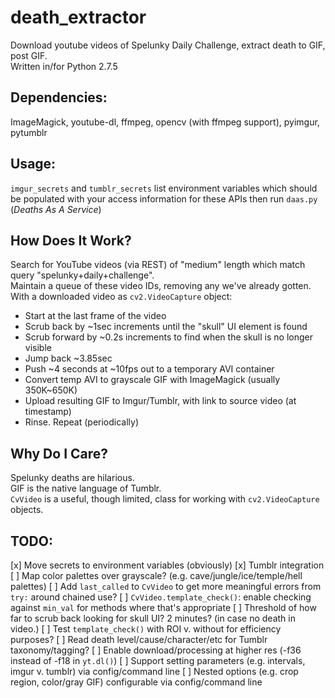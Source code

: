 death_extractor
===============

Download youtube videos of Spelunky Daily Challenge, extract death to GIF, post GIF.  
Written in/for Python 2.7.5

Dependencies: 
-------------

ImageMagick, youtube-dl, ffmpeg, opencv (with ffmpeg support), pyimgur, pytumblr  

Usage:
------

 `imgur_secrets` and `tumblr_secrets` list environment variables which should be populated with your access information for these APIs
then run `daas.py` (_Deaths As A Service_)

How Does It Work?
-----------------

Search for YouTube videos (via REST) of "medium" length which match query "spelunky+daily+challenge".  
Maintain a queue of these video IDs, removing any we've already gotten.  
With a downloaded video as `cv2.VideoCapture` object:  
 - Start at the last frame of the video
 - Scrub back by ~1sec increments until the "skull" UI element is found
 - Scrub forward by ~0.2s increments to find when the skull is no longer visible
 - Jump back ~3.85sec
 - Push ~4 seconds at ~10fps out to a temporary AVI container
 - Convert temp AVI to grayscale GIF with ImageMagick (usually 350K~650K)
 - Upload resulting GIF to Imgur/Tumblr, with link to source video (at timestamp)
 - Rinse. Repeat (periodically)

Why Do I Care?
--------------

Spelunky deaths are hilarious.  
GIF is the native language of Tumblr.  
`CvVideo` is a useful, though limited, class for working with `cv2.VideoCapture` objects.

TODO:
------
 [x] Move secrets to environment variables (obviously)
 [x] Tumblr integration
 [ ] Map color palettes over grayscale? (e.g. cave/jungle/ice/temple/hell palettes)
 [ ] Add `last_called` to `CvVideo` to get more meaningful errors from `try:` around chained use?
 [ ] `CvVideo.template_check()`: enable checking against `min_val` for methods where that's appropriate
 [ ] Threshold of how far to scrub back looking for skull UI? 2 minutes? (in case no death in video.)
 [ ] Test `template_check()` with ROI v. without for efficiency purposes?
 [ ] Read death level/cause/character/etc for Tumblr taxonomy/tagging?
 [ ] Enable download/processing at higher res (-f36 instead of -f18 in `yt.dl()`)
 [ ] Support setting parameters (e.g. intervals, imgur v. tumblr) via config/command line
 [ ] Nested options (e.g. crop region, color/gray GIF) configurable via config/command line
